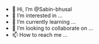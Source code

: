 - 👋 Hi, I’m @Sabin-bhusal
- 👀 I’m interested in ...
- 🌱 I’m currently learning ...
- 💞️ I’m looking to collaborate on ...
- 📫 How to reach me ...

<!---
Sabin-bhusal/Sabin-bhusal is a ✨ special ✨ repository because its `README.md` (this file) appears on your GitHub profile.
You can click the Preview link to take a look at your changes.
--->
